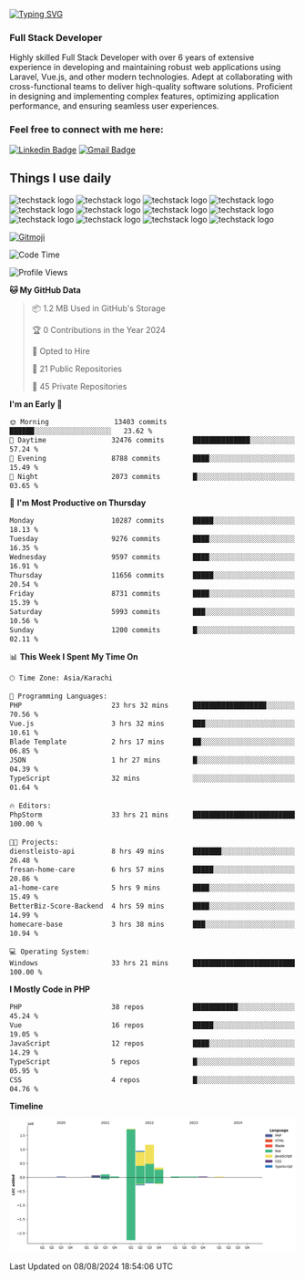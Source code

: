 [![Typing SVG](https://readme-typing-svg.demolab.com?font=Permanent+Marker&size=31&pause=1000&color=00A11F&center=true&random=false&width=435&lines=Hi+%F0%9F%91%8B%2C+I'm+Waheed+Sindhani)](https://git.io/typing-svg)
### Full Stack Developer
Highly skilled Full Stack Developer with over 6 years of extensive experience in developing and maintaining robust web applications using Laravel, Vue.js, and other modern technologies. Adept at collaborating with cross-functional teams to deliver high-quality software solutions. Proficient in designing and implementing complex features, optimizing application performance, and ensuring seamless user experiences. 

### Feel free to connect with me here:

[![Linkedin Badge](https://img.shields.io/badge/-waheedsindhani-blue?style=flat-square&logo=Linkedin&logoColor=white&link=https://www.linkedin.com/in/waheed-sindhani/)](https://www.linkedin.com/in/waheed-sindhani/)
[![Gmail Badge](https://img.shields.io/badge/-waheed.eliccs@gmail.com-c14438?style=flat-square&logo=Gmail&logoColor=white&link=mailto:waheed.eliccs@gmail.com)](mailto:waheed.eliccs@gmail.com)

## Things I use daily
![techstack logo](https://readme-components.vercel.app/api?component=logo&logo=react&text=false&animation=spin&fill=000000&svgfill=2d79c7)
![techstack logo](https://readme-components.vercel.app/api?component=logo&logo=vue.js&text=false&fill=000000&svgfill=4FC08D)
![techstack logo](https://readme-components.vercel.app/api?component=logo&logo=laravel&text=false&fill=000000&svgfill=FF2D20)
![techstack logo](https://readme-components.vercel.app/api?component=logo&logo=javascript&text=false&fill=000000&svgfill=F7DF1E)
![techstack logo](https://readme-components.vercel.app/api?component=logo&logo=mysql&text=false&fill=000000&svgfill=4479A1)
![techstack logo](https://readme-components.vercel.app/api?component=logo&logo=quasar&text=false&svgfill=050A14&fill=ffffaa&animation=spin)
![techstack logo](https://readme-components.vercel.app/api?component=logo&logo=typescript&text=false&fill=000000&svgfill=3178C6)
![techstack logo](https://readme-components.vercel.app/api?component=logo&logo=node.js&text=false&fill=000000&svgfill=5FA04E)
![techstack logo](https://readme-components.vercel.app/api?component=logo&logo=tailwindcss&text=false&fill=000000&svgfill=06B6D4)
![techstack logo](https://readme-components.vercel.app/api?component=logo&logo=docker&text=false&fill=000000&svgfill=2496ED)
![techstack logo](https://readme-components.vercel.app/api?component=logo&logo=linux&text=false&fill=000000&svgfill=FCC624)
![techstack logo](https://readme-components.vercel.app/api?component=logo&logo=amazonaws&text=false&fill=000000&svgfill=232F3E)



<!--
**Sindhani/sindhani** is a ✨ _special_ ✨ repository because its `README.md` (this file) appears on your GitHub profile.

Here are some ideas to get you started:

- 🔭 I’m currently working on ...
- 🌱 I’m currently learning ...
- 👯 I’m looking to collaborate on ...
- 🤔 I’m looking for help with ...
- 💬 Ask me about ...
- 📫 How to reach me: ...
- 😄 Pronouns: ...
- ⚡ Fun fact: ...
-->
<a href="https://gitmoji.dev">
  <img
    src="https://img.shields.io/badge/gitmoji-%20😜%20😍-FFDD67.svg?style=flat-square"
    alt="Gitmoji"
  />
</a>

<!--START_SECTION:waka-->
![Code Time](http://img.shields.io/badge/Code%20Time-270%20hrs%2057%20mins-blue)

![Profile Views](http://img.shields.io/badge/Profile%20Views-0-blue)

**🐱 My GitHub Data** 

> 📦 1.2 MB Used in GitHub's Storage 
 > 
> 🏆 0 Contributions in the Year 2024
 > 
> 💼 Opted to Hire
 > 
> 📜 21 Public Repositories 
 > 
> 🔑 45 Private Repositories 
 > 
**I'm an Early 🐤** 

```text
🌞 Morning                13403 commits       ██████░░░░░░░░░░░░░░░░░░░   23.62 % 
🌆 Daytime                32476 commits       ██████████████░░░░░░░░░░░   57.24 % 
🌃 Evening                8788 commits        ████░░░░░░░░░░░░░░░░░░░░░   15.49 % 
🌙 Night                  2073 commits        █░░░░░░░░░░░░░░░░░░░░░░░░   03.65 % 
```
📅 **I'm Most Productive on Thursday** 

```text
Monday                   10287 commits       █████░░░░░░░░░░░░░░░░░░░░   18.13 % 
Tuesday                  9276 commits        ████░░░░░░░░░░░░░░░░░░░░░   16.35 % 
Wednesday                9597 commits        ████░░░░░░░░░░░░░░░░░░░░░   16.91 % 
Thursday                 11656 commits       █████░░░░░░░░░░░░░░░░░░░░   20.54 % 
Friday                   8731 commits        ████░░░░░░░░░░░░░░░░░░░░░   15.39 % 
Saturday                 5993 commits        ███░░░░░░░░░░░░░░░░░░░░░░   10.56 % 
Sunday                   1200 commits        █░░░░░░░░░░░░░░░░░░░░░░░░   02.11 % 
```


📊 **This Week I Spent My Time On** 

```text
🕑︎ Time Zone: Asia/Karachi

💬 Programming Languages: 
PHP                      23 hrs 32 mins      ██████████████████░░░░░░░   70.56 % 
Vue.js                   3 hrs 32 mins       ███░░░░░░░░░░░░░░░░░░░░░░   10.61 % 
Blade Template           2 hrs 17 mins       ██░░░░░░░░░░░░░░░░░░░░░░░   06.85 % 
JSON                     1 hr 27 mins        █░░░░░░░░░░░░░░░░░░░░░░░░   04.39 % 
TypeScript               32 mins             ░░░░░░░░░░░░░░░░░░░░░░░░░   01.64 % 

🔥 Editors: 
PhpStorm                 33 hrs 21 mins      █████████████████████████   100.00 % 

🐱‍💻 Projects: 
dienstleisto-api         8 hrs 49 mins       ███████░░░░░░░░░░░░░░░░░░   26.48 % 
fresan-home-care         6 hrs 57 mins       █████░░░░░░░░░░░░░░░░░░░░   20.86 % 
a1-home-care             5 hrs 9 mins        ████░░░░░░░░░░░░░░░░░░░░░   15.49 % 
BetterBiz-Score-Backend  4 hrs 59 mins       ████░░░░░░░░░░░░░░░░░░░░░   14.99 % 
homecare-base            3 hrs 38 mins       ███░░░░░░░░░░░░░░░░░░░░░░   10.94 % 

💻 Operating System: 
Windows                  33 hrs 21 mins      █████████████████████████   100.00 % 
```

**I Mostly Code in PHP** 

```text
PHP                      38 repos            ███████████░░░░░░░░░░░░░░   45.24 % 
Vue                      16 repos            █████░░░░░░░░░░░░░░░░░░░░   19.05 % 
JavaScript               12 repos            ████░░░░░░░░░░░░░░░░░░░░░   14.29 % 
TypeScript               5 repos             █░░░░░░░░░░░░░░░░░░░░░░░░   05.95 % 
CSS                      4 repos             █░░░░░░░░░░░░░░░░░░░░░░░░   04.76 % 
```



**Timeline**

![Lines of Code chart](https://raw.githubusercontent.com/Sindhani/Sindhani/main/assets/bar_graph.png)


 Last Updated on 08/08/2024 18:54:06 UTC
<!--END_SECTION:waka-->
